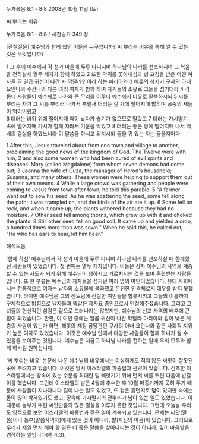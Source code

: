 누가복음 8:1 - 8:8 
2008년 10월 11일 (토)

씨 뿌리는 비유



누가복음 8:1 - 8:8 / 새찬송가 349 장


[관찰질문]
예수님과 함께 했던 이들은 누구입니까? 
씨 뿌리는 비유를 통해 알 수 있는 것은 무엇입니까? 

1 그 후에 예수께서 각 성과 마을에 두루 다니시며 하나님의 나라를 선포하시며 그 복음을 전하실새 열두 제자가 함께 하였고 
2 또한 악귀를 쫓아내심과 병 고침을 받은 어떤 여자들 곧 일곱 귀신이 나간 자 막달라인이라 하는 마리아와 
3 헤롯의 청지기 구사의 아내 요안나와 수산나와 다른 여러 여자가 함께 하여 자기들의 소유로 그들을 섬기더라 
4 각 동네 사람들이 예수께로 나아와 큰 무리를 이루니 예수께서 비유로 말씀하시되 
5 씨를 뿌리는 자가 그 씨를 뿌리러 나가서 뿌릴새 더러는 길 가에 떨어지매 밟히며 공중의 새들이 먹어버렸고  
6 더러는 바위 위에 떨어지매 싹이 났다가 습기가 없으므로 말랐고 
7 더러는 가시떨기 속에 떨어지매 가시가 함께 자라서 기운을 막았고 
8 더러는 좋은 땅에 떨어지매 나서 백 배의 결실을 하였느니라 이 말씀을 하시고 외치시되 들을 귀 있는 자는 들을지어다 

1 After this, Jesus traveled about from one town and village to another, proclaiming the good news of the kingdom of God. The Twelve were with him, 
2 and also some women who had been cured of evil spirits and diseases: Mary (called Magdalene) from whom seven demons had come out; 
3 Joanna the wife of Cuza, the manager of Herod's household; Susanna; and many others. These women were helping to support them out of their own means. 
4 While a large crowd was gathering and people were coming to Jesus from town after town, he told this parable: 
5 "A farmer went out to sow his seed. As he was scattering the seed, some fell along the path; it was trampled on, and the birds of the air ate it up. 
6 Some fell on rock, and when it came up, the plants withered because they had no moisture. 
7 Other seed fell among thorns, which grew up with it and choked the plants. 
8 Still other seed fell on good soil. It came up and yielded a crop, a hundred times more than was sown." When he said this, he called out, "He who has ears to hear, let him hear."

해석도움





'함께 하심'
 예수님께서 각 성과 마을에 두루 다니며 하나님 나라를 선포하실 때 함께했던 사람들이 있었습니다. 첫 번째는 열두 제자입니다. 이들은 장차 예수님의 사역을 계승할 수 있는 사도가 되기 위해 예수님이 행하시고 가르치시는 것을 보며 훈련받는 사람들입니다. 또 한 부류는 예수님과 제자들을 섬기던 여러 명의 여인이었습니다. 유대 사회에서는 전통적으로 여자는 남자의 소유물에 불과했고 온전한 인격체로서 대우를 받지 못했습니다. 하지만 예수님은 그의 전도팀에 신실한 여인들을 합류시키고 그들의 이름까지 구체적으로 밝힘으로 남자들과 똑같은 제자요 증인으로서 인정해주셨습니다. 그리고 그녀들의 헌신적인 섬김은 겉으로 드러나지는 않았지만, 예수님의 선교 사역의 배후에 큰 힘이 되었습니다. 한편, 이 여인 중에는 일곱 귀신이 나간 막달라 마리아와 같이 낮은 계층의 사람이 있는가 하면, 헤롯의 재정 담당관인 구사의 아내 요안나와 같은 사회적 지위가 높은 여자도 있었습니다. 이것은 예수님 안에서 다양한 사람들이 함께 하나가 될 수 있음을 보여주는 것입니다. 예수님은 지금도 하나님 나라를 전하는 일에 우리 모두와 함께 하시길 원하십니다.         

'씨 뿌리는 비유'
 본문에 나온 예수님의 비유에서는 이상하게도 적지 않은 씨앗이 잘못된 곳에 뿌려지고 있습니다. 이것은 당시 이스라엘의 파종법과 관련이 있습니다. 건조한 이스라엘에서는 땅속에 있는 수분을 최대한 덜 빼앗기기 위해 먼저 씨를 뿌린 다음에 밭갈이를 했습니다. 그런데 이스라엘의 밭은 4월에 추수한 후 10월 파종기까지 묵혀 두기 때문에 사람들이 지나다니다 길이 나는 일도 있었고, 또 겉은 흙먼지로 덮여 있지만 속에는 돌이 많이 박혀있기도 했고, 땅속에 가시떨기의 잔뿌리가 남아 있는 일도 있었습니다. 이 때문에 농부가 뿌린 씨앗만큼의 많은 결실을 이루지 못한 것입니다. 그런데 오늘날 우리도 영적으로 보면 이스라엘의 파종법과 같은 일이 계속되고 있습니다. 문제는 씨앗(말씀)이나 농부(말씀사역자)에게 있는 것이 아니라, 밭(자신의 마음)에 있습니다. 그러므로 우리가 제일 먼저 해야 할 일은 더 좋은 말씀을 찾아다니는 것이 아니라, 깊이 마음밭을 경작하는 일입니다(렘 4:3).